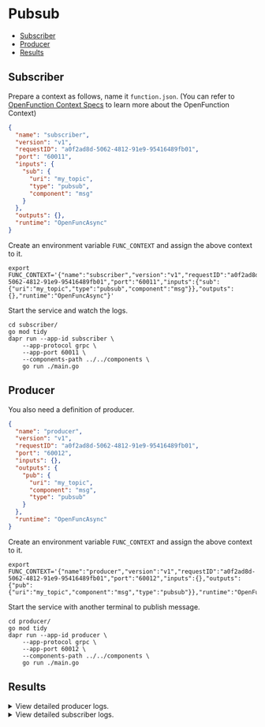 # Pubsub

- [Subscriber](#subscriber)
- [Producer](#producer)
- [Results](#results)

## Subscriber

Prepare a context as follows, name it `function.json`. (You can refer to [OpenFunction Context Specs](https://github.com/OpenFunction/functions-framework/blob/main/docs/OpenFunction-context-specs.md) to learn more about the OpenFunction Context)

```json
{
  "name": "subscriber",
  "version": "v1",
  "requestID": "a0f2ad8d-5062-4812-91e9-95416489fb01",
  "port": "60011",
  "inputs": {
    "sub": {
      "uri": "my_topic",
      "type": "pubsub",
      "component": "msg"
    }
  },
  "outputs": {},
  "runtime": "OpenFuncAsync"
}
```

Create an environment variable `FUNC_CONTEXT` and assign the above context to it.

```shell
export FUNC_CONTEXT='{"name":"subscriber","version":"v1","requestID":"a0f2ad8d-5062-4812-91e9-95416489fb01","port":"60011","inputs":{"sub":{"uri":"my_topic","type":"pubsub","component":"msg"}},"outputs":{},"runtime":"OpenFuncAsync"}'
```

Start the service and watch the logs.

```shell
cd subscriber/
go mod tidy
dapr run --app-id subscriber \
    --app-protocol grpc \
    --app-port 60011 \
    --components-path ../../components \
    go run ./main.go
```

## Producer

You also need a definition of producer.

```json
{
  "name": "producer",
  "version": "v1",
  "requestID": "a0f2ad8d-5062-4812-91e9-95416489fb01",
  "port": "60012",
  "inputs": {},
  "outputs": {
    "pub": {
      "uri": "my_topic",
      "component": "msg",
      "type": "pubsub"
    }
  },
  "runtime": "OpenFuncAsync"
}
```

Create an environment variable `FUNC_CONTEXT` and assign the above context to it.

```shell
export FUNC_CONTEXT='{"name":"producer","version":"v1","requestID":"a0f2ad8d-5062-4812-91e9-95416489fb01","port":"60012","inputs":{},"outputs":{"pub":{"uri":"my_topic","component":"msg","type":"pubsub"}},"runtime":"OpenFuncAsync"}'
```

Start the service with another terminal to publish message.

```shell
cd producer/
go mod tidy
dapr run --app-id producer \
    --app-protocol grpc \
    --app-port 60012 \
    --components-path ../../components \
    go run ./main.go
```

## Results

<details>
<summary>View detailed producer logs.</summary>

```shell
== APP ==          0 published,   0/sec,   0 errors
== APP ==          0 published,   0/sec,   0 errors
== APP ==          0 published,   0/sec,   0 errors
== APP ==          1 published,   0/sec,   0 errors
== APP ==          4 published,   0/sec,   0 errors
== APP ==          7 published,   0/sec,   0 errors
== APP ==         10 published,   0/sec,   0 errors
== APP ==         13 published,   1/sec,   0 errors
```
</details>

<details>
<summary>View detailed subscriber logs.</summary>

```shell
== APP == 2021/06/28 10:04:18 event - Data: "{\"id\":\"p1-533d83d3-dd7c-4f1f-a822-f87b88f74d3e\",\"data\":\"QWdPTktLUjgxd1A1M096dVRDOHNWellyQjFoQ3FtM0FjeTY1Q2Q5S2NCVTRyMjhJbHlQcUVzdmxqWUJnZVB0YUlJRFRHWEFzWG5zZlQ3aGVRMUtrT21SalBHNzl4Rmx2bmNVSmNaOE11c3dmZ3plMk5ZRDF6Q0k5MmFFSVpuWUhmQ2J6aTlNSTQxajd1VURRNVJkMVNZYmhsUUs4UWRXN054Y3BDOXNHaDZTVEpZTzB5UFVJU2ZEQnZaZzJRYU5HaENDeFN6UzJPTVNYOU82QURxSnNndHB1dkIzcDVtRm1tT0haODJoMUM0UTl6blBjb3R0Qm8zbWRnQkhEbjE1Wg==\",\"sha\":\"f\\ufffd\\ufffd\\ufffdr\\ufffdE\\ufffdtu\\ufffd\\ufffd=n\\ufffd7\\u001d\\ufffd\\ufffdrB0^\\ufffd\\n1\\ufffd\\u0008\\ufffdWI\",\"time\":\"2021-06-28 10:04:13.867293349 +0800 CST m=+19.006097088\"}"
```
</details>

